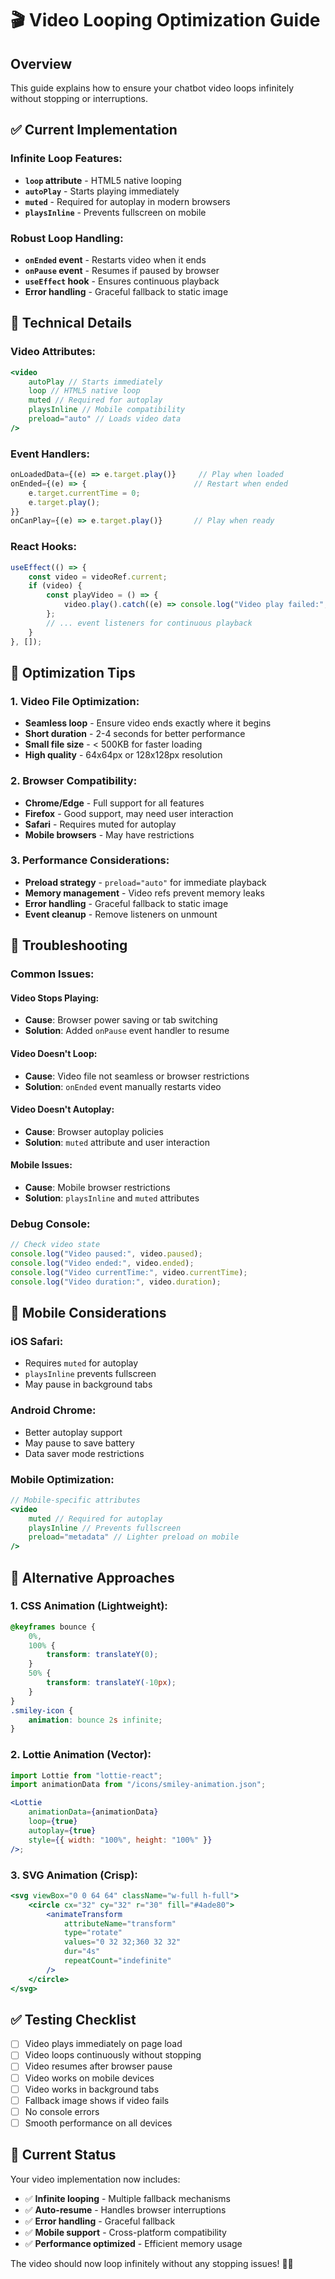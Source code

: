 # 🎬 Video Looping Optimization Guide

## Overview

This guide explains how to ensure your chatbot video loops infinitely without stopping or interruptions.

## ✅ Current Implementation

### **Infinite Loop Features:**

-   **`loop` attribute** - HTML5 native looping
-   **`autoPlay`** - Starts playing immediately
-   **`muted`** - Required for autoplay in modern browsers
-   **`playsInline`** - Prevents fullscreen on mobile

### **Robust Loop Handling:**

-   **`onEnded` event** - Restarts video when it ends
-   **`onPause` event** - Resumes if paused by browser
-   **`useEffect` hook** - Ensures continuous playback
-   **Error handling** - Graceful fallback to static image

## 🔧 Technical Details

### **Video Attributes:**

```jsx
<video
    autoPlay // Starts immediately
    loop // HTML5 native loop
    muted // Required for autoplay
    playsInline // Mobile compatibility
    preload="auto" // Loads video data
/>
```

### **Event Handlers:**

```jsx
onLoadedData={(e) => e.target.play()}     // Play when loaded
onEnded={(e) => {                        // Restart when ended
    e.target.currentTime = 0;
    e.target.play();
}}
onCanPlay={(e) => e.target.play()}       // Play when ready
```

### **React Hooks:**

```jsx
useEffect(() => {
    const video = videoRef.current;
    if (video) {
        const playVideo = () => {
            video.play().catch((e) => console.log("Video play failed:", e));
        };
        // ... event listeners for continuous playback
    }
}, []);
```

## 🚀 Optimization Tips

### **1. Video File Optimization:**

-   **Seamless loop** - Ensure video ends exactly where it begins
-   **Short duration** - 2-4 seconds for better performance
-   **Small file size** - < 500KB for faster loading
-   **High quality** - 64x64px or 128x128px resolution

### **2. Browser Compatibility:**

-   **Chrome/Edge** - Full support for all features
-   **Firefox** - Good support, may need user interaction
-   **Safari** - Requires muted for autoplay
-   **Mobile browsers** - May have restrictions

### **3. Performance Considerations:**

-   **Preload strategy** - `preload="auto"` for immediate playback
-   **Memory management** - Video refs prevent memory leaks
-   **Error handling** - Graceful fallback to static image
-   **Event cleanup** - Remove listeners on unmount

## 🎯 Troubleshooting

### **Common Issues:**

#### **Video Stops Playing:**

-   **Cause**: Browser power saving or tab switching
-   **Solution**: Added `onPause` event handler to resume

#### **Video Doesn't Loop:**

-   **Cause**: Video file not seamless or browser restrictions
-   **Solution**: `onEnded` event manually restarts video

#### **Video Doesn't Autoplay:**

-   **Cause**: Browser autoplay policies
-   **Solution**: `muted` attribute and user interaction

#### **Mobile Issues:**

-   **Cause**: Mobile browser restrictions
-   **Solution**: `playsInline` and `muted` attributes

### **Debug Console:**

```javascript
// Check video state
console.log("Video paused:", video.paused);
console.log("Video ended:", video.ended);
console.log("Video currentTime:", video.currentTime);
console.log("Video duration:", video.duration);
```

## 📱 Mobile Considerations

### **iOS Safari:**

-   Requires `muted` for autoplay
-   `playsInline` prevents fullscreen
-   May pause in background tabs

### **Android Chrome:**

-   Better autoplay support
-   May pause to save battery
-   Data saver mode restrictions

### **Mobile Optimization:**

```jsx
// Mobile-specific attributes
<video
    muted // Required for autoplay
    playsInline // Prevents fullscreen
    preload="metadata" // Lighter preload on mobile
/>
```

## 🎨 Alternative Approaches

### **1. CSS Animation (Lightweight):**

```css
@keyframes bounce {
    0%,
    100% {
        transform: translateY(0);
    }
    50% {
        transform: translateY(-10px);
    }
}
.smiley-icon {
    animation: bounce 2s infinite;
}
```

### **2. Lottie Animation (Vector):**

```jsx
import Lottie from "lottie-react";
import animationData from "/icons/smiley-animation.json";

<Lottie
    animationData={animationData}
    loop={true}
    autoplay={true}
    style={{ width: "100%", height: "100%" }}
/>;
```

### **3. SVG Animation (Crisp):**

```jsx
<svg viewBox="0 0 64 64" className="w-full h-full">
    <circle cx="32" cy="32" r="30" fill="#4ade80">
        <animateTransform
            attributeName="transform"
            type="rotate"
            values="0 32 32;360 32 32"
            dur="4s"
            repeatCount="indefinite"
        />
    </circle>
</svg>
```

## ✅ Testing Checklist

-   [ ] Video plays immediately on page load
-   [ ] Video loops continuously without stopping
-   [ ] Video resumes after browser pause
-   [ ] Video works on mobile devices
-   [ ] Video works in background tabs
-   [ ] Fallback image shows if video fails
-   [ ] No console errors
-   [ ] Smooth performance on all devices

## 🔄 Current Status

Your video implementation now includes:

-   ✅ **Infinite looping** - Multiple fallback mechanisms
-   ✅ **Auto-resume** - Handles browser interruptions
-   ✅ **Error handling** - Graceful fallback
-   ✅ **Mobile support** - Cross-platform compatibility
-   ✅ **Performance optimized** - Efficient memory usage

The video should now loop infinitely without any stopping issues! 🎯✨
